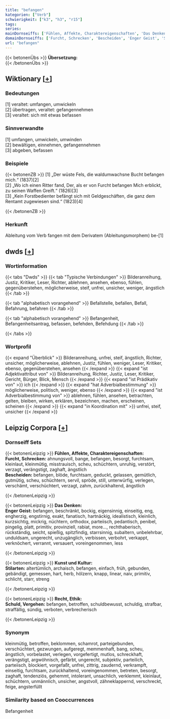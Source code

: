 ```yaml
---
title: "befangen"
kategorien: ["Verb"]
schwierigkeit: ["k3", "h3", "r15"]
tags:
series:
mainDornseiffs: ['Fühlen, Affekte, Charaktereigenschaften', 'Das Denken', 'Kunst und Kultur', 'Recht, Ethik']
domainDornseiffs: ['Furcht, Schrecken', 'Bescheiden', 'Enger Geist', 'Stilarten', 'Schuld, Vergehen']
url: "befangen"
---
```


{{< betonenÜbs >}}
**Übersetzung:**  
{{< /betonenÜbs >}}

## Wiktionary [[+](https://de.wiktionary.org/wiki/befangen)]

### Bedeutungen
[1] veraltet: umfangen, umwickeln  
[2] übertragen, veraltet: gefangennehmen  
[3] veraltet: sich mit etwas befassen  

### Sinnverwandte
[1] umfangen, umwickeln, umwinden  
[2] bewältigen, einnehmen, gefangennehmen  
[3] abgeben, befassen  

### Beispiele
{{< betonenZB >}}
[1] „Der wüste Fels, die waldumwachsne Bucht befangen mich.“ (1837)[2]  
[2] „Wo ich einen Ritter fand, Der, als er von Furcht befangen Mich erblickt, zu seinen Waffen Greift.“ (1826)[3]  
[3] „Kein Forstbedienter befängt sich mit Geldgeschäften, die ganz dem Rentamt zugewiesen sind.“ (1823)[4]  

{{< /betonenZB >}}
### Herkunft
Ableitung vom Verb fangen mit dem Derivatem (Ableitungsmorphem) be-[1]  



## dwds [[+](https://www.dwds.de/wb/befangen)]

### Wortinformation
{{< tabs "Dwds" >}}
{{< tab "Typische Verbindungen" >}}
Bilderanreihung, Justiz, Kritiker, Leser, Richter, ablehnen, ansehen, ebenso, fühlen, gegenüberstehen, möglicherweise, steif, unfrei, unsicher, weniger, ängstlich
{{< /tab >}}

{{< tab "alphabetisch vorangehend" >}}
Befallstelle, befallen, Befall, Befahrung, befahren
{{< /tab >}}

{{< tab "alphabetisch vorangehend" >}}
Befangenheit, Befangenheitsantrag, befassen, befehden, Befehdung
{{< /tab >}}

{{< /tabs >}}

### Wortprofil
{{< expand "Überblick" >}} Bilderanreihung, unfrei, steif, ängstlich, Richter, unsicher, möglicherweise, ablehnen, Justiz, fühlen, weniger, Leser, Kritiker, ebenso, gegenüberstehen, ansehen {{< /expand >}}
{{< expand "ist Adjektivattribut von" >}} Bilderanreihung, Richter, Justiz, Leser, Kritiker, Gericht, Bürger, Blick, Mensch {{< /expand >}}
{{< expand "ist Prädikativ von" >}} ich {{< /expand >}}
{{< expand "hat Adverbialbestimmung" >}} möglicherweise, politisch, weniger, ebenso {{< /expand >}}
{{< expand "ist Adverbialbestimmung von" >}} ablehnen, fühlen, ansehen, betrachten, gelten, bleiben, wirken, erklären, bezeichnen, machen, erscheinen, scheinen {{< /expand >}}
{{< expand "in Koordination mit" >}} unfrei, steif, unsicher {{< /expand >}}

## Leipzig Corpora [[+](https://corpora.uni-leipzig.de/en/res?word=befangen&corpusId=deu_newscrawl-public_2018)]

### Dornseiff Sets
{{< betonenLeipzig >}}
**Fühlen, Affekte, Charaktereigenschaften:**  
**Furcht, Schrecken:** ahnungsvoll, bange, befangen, besorgt, furchtsam, kleinlaut, kleinmütig, misstrauisch, scheu, schüchtern, unruhig, verstört, verzagt, verängstigt, zaghaft, ängstlich  
**Bescheiden:** befangen, blöde, furchtsam, geduckt, gelassen, gemütlich, gutmütig, scheu, schüchtern, servil, spröde, still, unterwürfig, verlegen, verschämt, verschüchtert, verzagt, zahm, zurückhaltend, ängstlich  

{{< /betonenLeipzig >}}


{{< betonenLeipzig >}}
**Das Denken:**  
**Enger Geist:** befangen, beschränkt, bockig, eigensinnig, einseitig, eng, engherzig, engstirnig, exakt, fanatisch, hartnäckig, idealistisch, kleinlich, kurzsichtig, mickrig, nüchtern, orthodox, parteiisch, pedantisch, penibel, pingelig, platt, primitiv, provinziell, rabiat, more..., rechthaberisch, rückständig, seicht, spießig, spitzfindig, starrsinnig, subaltern, unbelehrbar, unduldsam, ungerecht, unzugänglich, verbissen, verbohrt, verkappt, verknöchert, verrannt, versauert, voreingenommen, less  

{{< /betonenLeipzig >}}


{{< betonenLeipzig >}}
**Kunst und Kultur:**  
**Stilarten:** altertümlich, archaisch, befangen, einfach, früh, gebunden, gebändigt, gemessen, hart, herb, hölzern, knapp, linear, naiv, primitiv, schlicht, starr, streng  

{{< /betonenLeipzig >}}


{{< betonenLeipzig >}}
**Recht, Ethik:**  
**Schuld, Vergehen:** befangen, betroffen, schuldbewusst, schuldig, strafbar, straffällig, sündig, verboten, verbrecherisch  

{{< /betonenLeipzig >}}

### Synonym
kleinmütig, betroffen, beklommen, schamrot, parteigebunden, verschüchtert, gezwungen, aufgeregt, memmenhaft, bang, scheu, ängstlich, vorbelastet, verlegen, vorgefertigt, mutlos, schreckhaft, verängstigt, argwöhnisch, gefärbt, ungerecht, subjektiv, parteilich, parteiisch, blockiert, vorgefaßt, unfrei, zittrig, zaudernd, verkrampft, einseitig, furchtsam, zurückhaltend, voreingenommen, betreten, besorgt, zaghaft, tendenziös, gehemmt, intolerant, unsachlich, verklemmt, kleinlaut, schüchtern, unmännlich, unsicher, angstvoll, zähneklappernd, verschreckt, feige, angsterfüllt


### Similarity based on Cooccurrences
Befangenheit

